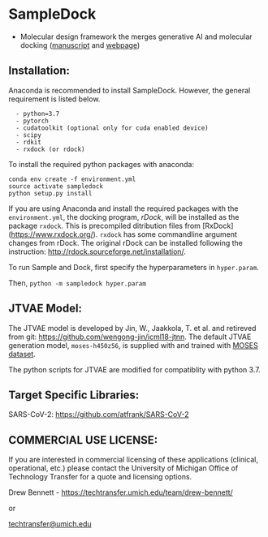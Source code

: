 # SampleDock
* Molecular design framework the merges generative AI and molecular docking ([manuscript](https://www.biorxiv.org/content/10.1101/2020.06.09.143289v1) and [webpage](https://atfrank.github.io/SampleDock/))


## Installation:
Anaconda is recommended to install SampleDock. However, the general requirement is listed below.
```
  - python=3.7
  - pytorch
  - cudatoolkit (optional only for cuda enabled device)
  - scipy
  - rdkit
  - rxdock (or rdock)
```
To install the required python packages with anaconda:
```
conda env create -f environment.yml
source activate sampledock
python setup.py install
```
If you are using Anaconda and install the required packages with the `environment.yml`, the docking program, *rDock*, will be installed as the package `rxdock`. This is precompiled ditribution files from [RxDock] (https://www.rxdock.org/). `rxdock` has some commandline argument changes from rDock. The original rDock can be installed following the instruction: http://rdock.sourceforge.net/installation/. 

To run Sample and Dock, first specify the hyperparameters in `hyper.param`. 

Then, `python -m sampledock hyper.param`

## JTVAE Model:
The JTVAE model is developed by Jin, W., Jaakkola, T. et al. and retireved from git: https://github.com/wengong-jin/icml18-jtnn. The default JTVAE generation model, `moses-h450z56`, is supplied with and trained with [MOSES dataset](https://github.com/molecularsets/moses).

The python scripts for JTVAE are modified for compatiblity with python 3.7.

## Target Specific Libraries:
SARS-CoV-2: https://github.com/atfrank/SARS-CoV-2


## COMMERCIAL USE LICENSE: 

If you are interested in commercial licensing of these applications (clinical, operational, etc.) please contact the University of Michigan Office of Technology Transfer for a quote and licensing options.

Drew Bennett - https://techtransfer.umich.edu/team/drew-bennett/

or

techtransfer@umich.edu
